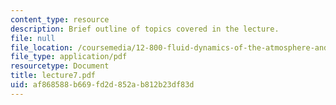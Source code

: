 ```yaml
---
content_type: resource
description: Brief outline of topics covered in the lecture.
file: null
file_location: /coursemedia/12-800-fluid-dynamics-of-the-atmosphere-and-ocean-fall-2004/af868588b669fd2d852ab812b23df83d_lecture7.pdf
file_type: application/pdf
resourcetype: Document
title: lecture7.pdf
uid: af868588-b669-fd2d-852a-b812b23df83d
---
```

